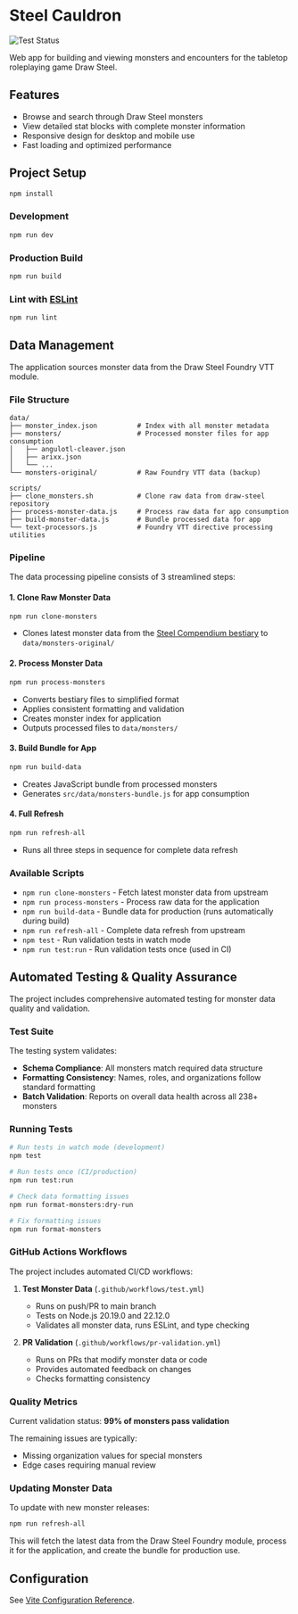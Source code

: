 # Steel Cauldron

![Test Status](https://github.com/erik-meier/monster-library/workflows/Test%20Monster%20Data/badge.svg)

Web app for building and viewing monsters and encounters for the tabletop roleplaying game Draw Steel.

## Features

- Browse and search through Draw Steel monsters
- View detailed stat blocks with complete monster information
- Responsive design for desktop and mobile use
- Fast loading and optimized performance

## Project Setup

```sh
npm install
```

### Development

```sh
npm run dev
```

### Production Build

```sh
npm run build
```

### Lint with [ESLint](https://eslint.org/)

```sh
npm run lint
```

## Data Management

The application sources monster data from the Draw Steel Foundry VTT module.

### File Structure

```
data/
├── monster_index.json          # Index with all monster metadata
├── monsters/                   # Processed monster files for app consumption
│   ├── angulotl-cleaver.json
│   ├── arixx.json
│   └── ...
└── monsters-original/          # Raw Foundry VTT data (backup)

scripts/
├── clone_monsters.sh           # Clone raw data from draw-steel repository
├── process-monster-data.js     # Process raw data for app consumption
├── build-monster-data.js       # Bundle processed data for app
└── text-processors.js          # Foundry VTT directive processing utilities
```

### Pipeline

The data processing pipeline consists of 3 streamlined steps:

#### 1. Clone Raw Monster Data
```bash
npm run clone-monsters
```
- Clones latest monster data from the [Steel Compendium bestiary](https://github.com/SteelCompendium/data-bestiary-json/tree/main) to `data/monsters-original/`

#### 2. Process Monster Data  
```bash
npm run process-monsters
```
- Converts bestiary files to simplified format
- Applies consistent formatting and validation
- Creates monster index for application
- Outputs processed files to `data/monsters/`

#### 3. Build Bundle for App
```bash
npm run build-data
```
- Creates JavaScript bundle from processed monsters
- Generates `src/data/monsters-bundle.js` for app consumption

#### 4. Full Refresh
```bash
npm run refresh-all
```
- Runs all three steps in sequence for complete data refresh

### Available Scripts

- `npm run clone-monsters` - Fetch latest monster data from upstream
- `npm run process-monsters` - Process raw data for the application  
- `npm run build-data` - Bundle data for production (runs automatically during build)
- `npm run refresh-all` - Complete data refresh from upstream
- `npm test` - Run validation tests in watch mode
- `npm run test:run` - Run validation tests once (used in CI)

## Automated Testing & Quality Assurance

The project includes comprehensive automated testing for monster data quality and validation.

### Test Suite

The testing system validates:
- **Schema Compliance**: All monsters match required data structure
- **Formatting Consistency**: Names, roles, and organizations follow standard formatting
- **Batch Validation**: Reports on overall data health across all 238+ monsters

### Running Tests

```bash
# Run tests in watch mode (development)
npm test

# Run tests once (CI/production)
npm run test:run

# Check data formatting issues
npm run format-monsters:dry-run

# Fix formatting issues
npm run format-monsters
```

### GitHub Actions Workflows

The project includes automated CI/CD workflows:

1. **Test Monster Data** (`.github/workflows/test.yml`)
   - Runs on push/PR to main branch
   - Tests on Node.js 20.19.0 and 22.12.0
   - Validates all monster data, runs ESLint, and type checking

2. **PR Validation** (`.github/workflows/pr-validation.yml`)
   - Runs on PRs that modify monster data or code
   - Provides automated feedback on changes
   - Checks formatting consistency

### Quality Metrics

Current validation status: **99% of monsters pass validation**

The remaining issues are typically:
- Missing organization values for special monsters
- Edge cases requiring manual review

### Updating Monster Data

To update with new monster releases:

```sh
npm run refresh-all
```

This will fetch the latest data from the Draw Steel Foundry module, process it for the application, and create the bundle for production use.

## Configuration

See [Vite Configuration Reference](https://vite.dev/config/).
